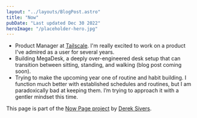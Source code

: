 ```yaml
---
layout: "../layouts/BlogPost.astro"
title: "Now"
pubDate: "Last updated Dec 30 2022"
heroImage: "/placeholder-hero.jpg"
---
```


- Product Manager at [Tailscale](https://tailscale.com). I'm really excited to work on a product I've admired as a user for several years.
- Building MegaDesk, a deeply over-engineered desk setup that can transition between sitting, standing, and walking (blog post coming soon).
- Trying to make the upcoming year one of routine and habit building. I function much better with established schedules and routines, but I am paradoxically bad at keeping them. I’m trying to approach it with a gentler mindset this time.

This page is part of the [Now Page project](https://nownownow.com/) by [Derek Sivers](https://sive.rs/).
